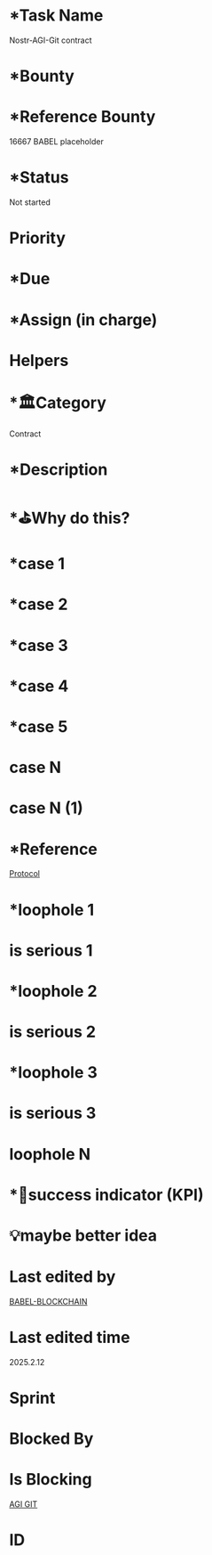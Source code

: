 # \*Task Name

Nostr-AGI-Git contract

# \*Bounty

# \*Reference Bounty

16667 BABEL placeholder

# \*Status

Not started

# Priority

# \*Due

# \*Assign (in charge)

# Helpers

# \*🏛Category

Contract

# \*Description

# \*⛳️Why do this?

# \*case 1

# \*case 2

# \*case 3

# \*case 4

# \*case 5

# case N

# case N (1)

# \*Reference

[Protocol](https://babel-agi-blockchain.notion.site/Protocol-176c09fee3b781a4b477f8357d6aec2f)

# \*loophole 1

# is serious 1

# \*loophole 2

# is serious 2

# \*loophole 3

# is serious 3

# loophole N

# \*🎯success indicator (KPI)

# 💡maybe better idea

# Last edited by

[BABEL-BLOCKCHAIN](https://github.com/BABEL-BLOCKCHAIN)

# Last edited time

2025.2.12

# Sprint

# Blocked By

# Is Blocking

[AGI GIT](../Blockchain/AGI%20GIT.md)

# ID
